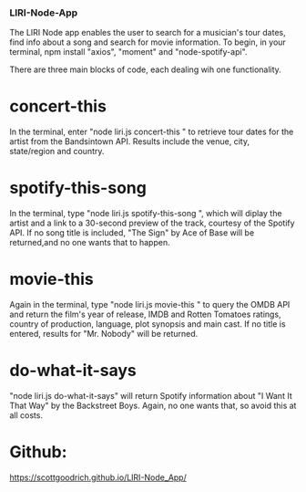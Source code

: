 ### LIRI-Node-App

The LIRI Node app enables the user to search for a musician's tour dates, find info about a song and search for movie information.
To begin, in your terminal, npm install "axios", "moment" and "node-spotify-api".


There are three main blocks of code, each dealing wih one functionality.

# concert-this
In the terminal, enter "node liri.js concert-this <artist>" to retrieve tour dates for the artist from the Bandsintown API. Results include the venue, city, state/region and country.

# spotify-this-song
In the terminal, type "node liri.js spotify-this-song <song title>", which will diplay the artist and a link to a 30-second preview of the track, courtesy of the Spotify API. If no song title is included, "The Sign" by Ace of Base will be returned,and no one wants that to happen.

# movie-this
Again in the terminal, type "node liri.js movie-this <movie title>" to query the OMDB API and return the film's year of release, IMDB and Rotten Tomatoes ratings, country of production, language, plot synopsis and main cast. If no title is entered, results for "Mr. Nobody" will be returned.

# do-what-it-says
"node liri.js do-what-it-says" will return Spotify information about "I Want It That Way" by the Backstreet Boys. Again, no one wants that, so avoid this at all costs.

# Github:
https://scottgoodrich.github.io/LIRI-Node_App/
